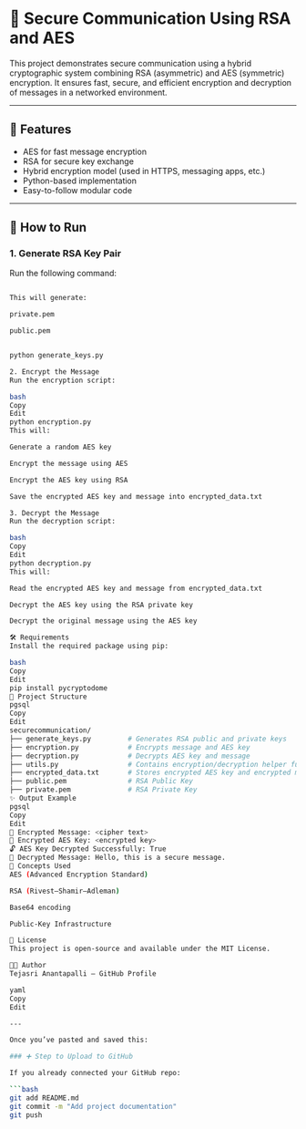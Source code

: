 # 🔐 Secure Communication Using RSA and AES

This project demonstrates secure communication using a hybrid cryptographic system combining RSA (asymmetric) and AES (symmetric) encryption. It ensures fast, secure, and efficient encryption and decryption of messages in a networked environment.

---

## 📌 Features

- AES for fast message encryption  
- RSA for secure key exchange  
- Hybrid encryption model (used in HTTPS, messaging apps, etc.)  
- Python-based implementation  
- Easy-to-follow modular code  

---

## 🚀 How to Run

### 1. Generate RSA Key Pair

Run the following command:

```bash

This will generate:

private.pem

public.pem


python generate_keys.py

2. Encrypt the Message
Run the encryption script:

bash
Copy
Edit
python encryption.py
This will:

Generate a random AES key

Encrypt the message using AES

Encrypt the AES key using RSA

Save the encrypted AES key and message into encrypted_data.txt

3. Decrypt the Message
Run the decryption script:

bash
Copy
Edit
python decryption.py
This will:

Read the encrypted AES key and message from encrypted_data.txt

Decrypt the AES key using the RSA private key

Decrypt the original message using the AES key

🛠 Requirements
Install the required package using pip:

bash
Copy
Edit
pip install pycryptodome
📁 Project Structure
pgsql
Copy
Edit
securecommunication/
├── generate_keys.py         # Generates RSA public and private keys
├── encryption.py            # Encrypts message and AES key
├── decryption.py            # Decrypts AES key and message
├── utils.py                 # Contains encryption/decryption helper functions
├── encrypted_data.txt       # Stores encrypted AES key and encrypted message
├── public.pem               # RSA Public Key
├── private.pem              # RSA Private Key
✨ Output Example
pgsql
Copy
Edit
🔐 Encrypted Message: <cipher text>
🔑 Encrypted AES Key: <encrypted key>
🔓 AES Key Decrypted Successfully: True
📩 Decrypted Message: Hello, this is a secure message.
🧠 Concepts Used
AES (Advanced Encryption Standard)

RSA (Rivest–Shamir–Adleman)

Base64 encoding

Public-Key Infrastructure

📜 License
This project is open-source and available under the MIT License.

👩‍💻 Author
Tejasri Anantapalli – GitHub Profile

yaml
Copy
Edit

---

Once you’ve pasted and saved this:

### ➕ Step to Upload to GitHub

If you already connected your GitHub repo:

```bash
git add README.md
git commit -m "Add project documentation"
git push
